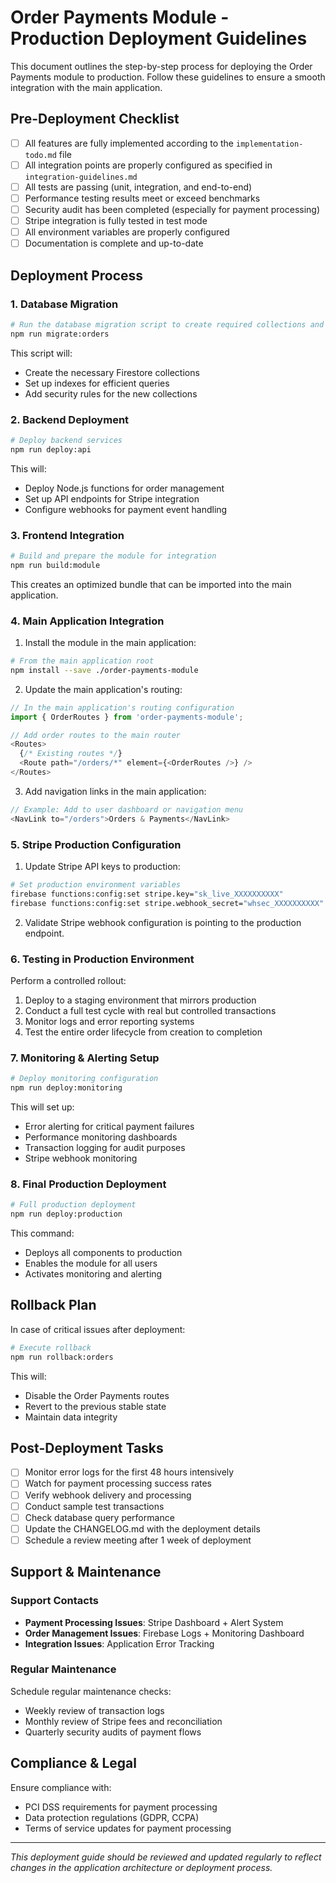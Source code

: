 # Order Payments Module - Production Deployment Guidelines

This document outlines the step-by-step process for deploying the Order Payments module to production. Follow these guidelines to ensure a smooth integration with the main application.

## Pre-Deployment Checklist

- [ ] All features are fully implemented according to the `implementation-todo.md` file
- [ ] All integration points are properly configured as specified in `integration-guidelines.md`
- [ ] All tests are passing (unit, integration, and end-to-end)
- [ ] Performance testing results meet or exceed benchmarks
- [ ] Security audit has been completed (especially for payment processing)
- [ ] Stripe integration is fully tested in test mode
- [ ] All environment variables are properly configured
- [ ] Documentation is complete and up-to-date

## Deployment Process

### 1. Database Migration

```bash
# Run the database migration script to create required collections and indexes
npm run migrate:orders
```

This script will:
- Create the necessary Firestore collections
- Set up indexes for efficient queries
- Add security rules for the new collections

### 2. Backend Deployment

```bash
# Deploy backend services
npm run deploy:api
```

This will:
- Deploy Node.js functions for order management
- Set up API endpoints for Stripe integration
- Configure webhooks for payment event handling

### 3. Frontend Integration

```bash
# Build and prepare the module for integration
npm run build:module
```

This creates an optimized bundle that can be imported into the main application.

### 4. Main Application Integration

1. Install the module in the main application:

```bash
# From the main application root
npm install --save ./order-payments-module
```

2. Update the main application's routing:

```javascript
// In the main application's routing configuration
import { OrderRoutes } from 'order-payments-module';

// Add order routes to the main router
<Routes>
  {/* Existing routes */}
  <Route path="/orders/*" element={<OrderRoutes />} />
</Routes>
```

3. Add navigation links in the main application:

```javascript
// Example: Add to user dashboard or navigation menu
<NavLink to="/orders">Orders & Payments</NavLink>
```

### 5. Stripe Production Configuration

1. Update Stripe API keys to production:

```bash
# Set production environment variables
firebase functions:config:set stripe.key="sk_live_XXXXXXXXXX"
firebase functions:config:set stripe.webhook_secret="whsec_XXXXXXXXXX"
```

2. Validate Stripe webhook configuration is pointing to the production endpoint.

### 6. Testing in Production Environment

Perform a controlled rollout:

1. Deploy to a staging environment that mirrors production
2. Conduct a full test cycle with real but controlled transactions
3. Monitor logs and error reporting systems
4. Test the entire order lifecycle from creation to completion

### 7. Monitoring & Alerting Setup

```bash
# Deploy monitoring configuration
npm run deploy:monitoring
```

This will set up:
- Error alerting for critical payment failures
- Performance monitoring dashboards
- Transaction logging for audit purposes
- Stripe webhook monitoring

### 8. Final Production Deployment

```bash
# Full production deployment
npm run deploy:production
```

This command:
- Deploys all components to production
- Enables the module for all users
- Activates monitoring and alerting

## Rollback Plan

In case of critical issues after deployment:

```bash
# Execute rollback
npm run rollback:orders
```

This will:
- Disable the Order Payments routes
- Revert to the previous stable state
- Maintain data integrity

## Post-Deployment Tasks

- [ ] Monitor error logs for the first 48 hours intensively
- [ ] Watch for payment processing success rates
- [ ] Verify webhook delivery and processing
- [ ] Conduct sample test transactions
- [ ] Check database query performance
- [ ] Update the CHANGELOG.md with the deployment details
- [ ] Schedule a review meeting after 1 week of deployment

## Support & Maintenance

### Support Contacts

- **Payment Processing Issues**: Stripe Dashboard + Alert System
- **Order Management Issues**: Firebase Logs + Monitoring Dashboard
- **Integration Issues**: Application Error Tracking

### Regular Maintenance

Schedule regular maintenance checks:
- Weekly review of transaction logs
- Monthly review of Stripe fees and reconciliation
- Quarterly security audits of payment flows

## Compliance & Legal

Ensure compliance with:
- PCI DSS requirements for payment processing
- Data protection regulations (GDPR, CCPA)
- Terms of service updates for payment processing

---

*This deployment guide should be reviewed and updated regularly to reflect changes in the application architecture or deployment process.* 